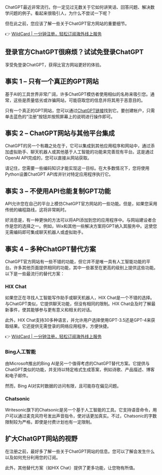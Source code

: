 ChatGPT最近非常流行。你一定见过无数关于它如何讲笑话、回答问题、解决数学问题的例子。看起来很吸引人，为什么不尝试一下呢？

但在此之前，您应该了解一些关于ChatGPT官方网站的重要细节。

👉 [WildCard | 一分钟注册，轻松订阅海外线上服务](https://bit.ly/bewildcard)

## 登录官方ChatGPT很麻烦？试试免登录ChatGPT

享受免登录ChatGPT，获得比官方网站更好的体验。

## 事实 1 – 只有一个真正的GPT网站

基于AI的工具世界非常广阔，许多ChatGPT模仿者使用相似的名称来吸引您。通常，这些是质量低劣或诈骗网站，可能窃取您的信息并将其用于恶意目的。

只有一个真正的GPT网站，您可以通过[ChatGPT链接](https://bit.ly/bewildcard)找到它。要创建帐户，只需单击蓝色的“注册”按钮并按照屏幕上的说明进行操作即可。

## 事实 2 – ChatGPT网站与其他平台集成

ChatGPT的另一个有趣之处在于，它可以集成到其他应用程序和网站中，通过添加虚拟助手、聊天机器人或其他基于人工智能的功能来完善现有平台。这是通过OpenAI API完成的，您可以直接从网站获取。

请记住，您需要一些编码知识才能实现这一目标。在大多数情况下，您将使用Python设置ChatGPT API库并针对特定应用程序执行它。

## 事实 3 – 不使用API也能复制GPT功能

API允许您在自己的平台上模仿ChatGPT官方网站的一些功能。但是，如果您采用传统的编程路线，这将非常耗时。

好消息是，有一种更快的方法可以将API添加到您的应用程序中。与网站建设者合作是您的选择之一。例如，Wix和其他一些解决方案将GPT纳入其服务中。这使您无需编码即可集成聊天机器人或虚拟助手。

## 事实 4 – 多种ChatGPT替代方案

ChatGPT官方网站有一些不错的功能，但它并不是唯一具有人工智能功能的平台。许多其他页面提供相同的功能，其中一些甚至在更高的级别上提供这些功能。以下是一些最流行的替代方案：

### HIX Chat

如果您正在寻找人工智能写作助手或聊天机器人，HIX Chat是一个不错的选择。与ChatGPT类似，它提供聊天功能，但没有相同的限制。HIX Chat会及时了解最新事件，使其能够参与更有意义和相关的对话。

此外，HIX Chat支持30多种语言，并允许用户选择使用GPT-3.5还是GPT-4来获取结果。它还提供无需登录的网络应用程序，方便快捷。

👉 [WildCard | 一分钟注册，轻松订阅海外线上服务](https://bit.ly/bewildcard)

### Bing人工智能

由Microsoft推出的Bing AI是另一个值得考虑的ChatGPT替代方案。它提供与ChatGPT类似的功能，并支持以特定格式生成答案，例如诗歌、产品描述、博客和电子邮件。

然而，Bing AI对实时数据的访问有限，且可能存在偏见问题。

### Chatsonic

Writesonic旗下的Chatsonic是另一个基于人工智能的工具。它支持语音命令，用户可以通过麦克风符号发出声音指令，使对话更加真实。不过，Chatsonic的字数限制较为严格，即使是付费计划也有一定限制。

## 扩大ChatGPT网站的视野

在注册之前，最好多了解一些关于ChatGPT网站的信息。您可以了解会发生什么以及如何充分利用您的订阅。

此外，其他替代方案（如HIX Chat）提供了更多功能，让您物有所值。